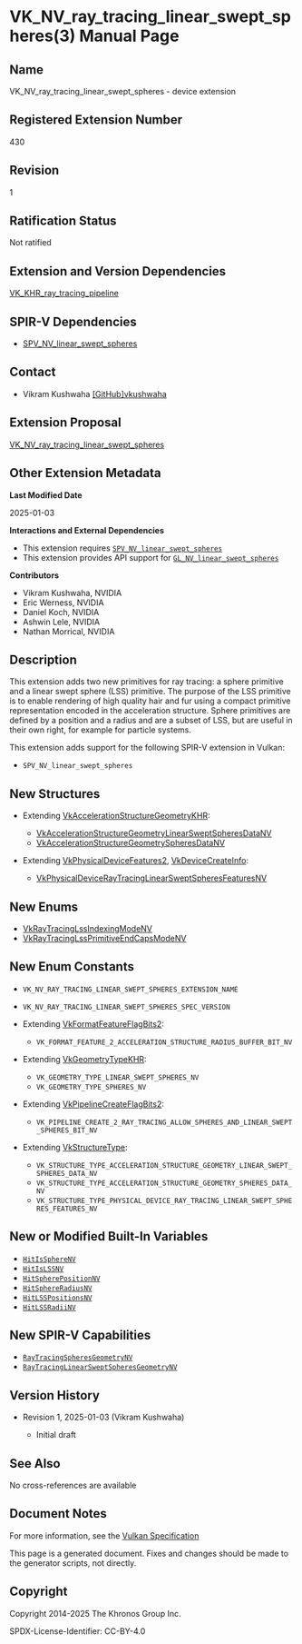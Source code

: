 # VK\_NV\_ray\_tracing\_linear\_swept\_spheres(3) Manual Page

## Name

VK\_NV\_ray\_tracing\_linear\_swept\_spheres - device extension



## [](#_registered_extension_number)Registered Extension Number

430

## [](#_revision)Revision

1

## [](#_ratification_status)Ratification Status

Not ratified

## [](#_extension_and_version_dependencies)Extension and Version Dependencies

[VK\_KHR\_ray\_tracing\_pipeline](https://registry.khronos.org/vulkan/specs/latest/man/html/VK_KHR_ray_tracing_pipeline.html)

## [](#_spir_v_dependencies)SPIR-V Dependencies

- [SPV\_NV\_linear\_swept\_spheres](https://github.khronos.org/SPIRV-Registry/extensions/NV/SPV_NV_linear_swept_spheres.html)

## [](#_contact)Contact

- Vikram Kushwaha [\[GitHub\]vkushwaha](https://github.com/KhronosGroup/Vulkan-Docs/issues/new?body=%5BVK_NV_ray_tracing_linear_swept_spheres%5D%20%40vkushwaha%0A%2AHere%20describe%20the%20issue%20or%20question%20you%20have%20about%20the%20VK_NV_ray_tracing_linear_swept_spheres%20extension%2A)

## [](#_extension_proposal)Extension Proposal

[VK\_NV\_ray\_tracing\_linear\_swept\_spheres](https://github.com/KhronosGroup/Vulkan-Docs/tree/main/proposals/VK_NV_ray_tracing_linear_swept_spheres.adoc)

## [](#_other_extension_metadata)Other Extension Metadata

**Last Modified Date**

2025-01-03

**Interactions and External Dependencies**

- This extension requires [`SPV_NV_linear_swept_spheres`](https://github.khronos.org/SPIRV-Registry/extensions/NV/SPV_NV_linear_swept_spheres.html)
- This extension provides API support for [`GL_NV_linear_swept_spheres`](https://github.com/KhronosGroup/GLSL/blob/main/extensions/nv/GLSL_NV_linear_swept_spheres.txt)

**Contributors**

- Vikram Kushwaha, NVIDIA
- Eric Werness, NVIDIA
- Daniel Koch, NVIDIA
- Ashwin Lele, NVIDIA
- Nathan Morrical, NVIDIA

## [](#_description)Description

This extension adds two new primitives for ray tracing: a sphere primitive and a linear swept sphere (LSS) primitive. The purpose of the LSS primitive is to enable rendering of high quality hair and fur using a compact primitive representation encoded in the acceleration structure. Sphere primitives are defined by a position and a radius and are a subset of LSS, but are useful in their own right, for example for particle systems.

This extension adds support for the following SPIR-V extension in Vulkan:

- `SPV_NV_linear_swept_spheres`

## [](#_new_structures)New Structures

- Extending [VkAccelerationStructureGeometryKHR](https://registry.khronos.org/vulkan/specs/latest/man/html/VkAccelerationStructureGeometryKHR.html):
  
  - [VkAccelerationStructureGeometryLinearSweptSpheresDataNV](https://registry.khronos.org/vulkan/specs/latest/man/html/VkAccelerationStructureGeometryLinearSweptSpheresDataNV.html)
  - [VkAccelerationStructureGeometrySpheresDataNV](https://registry.khronos.org/vulkan/specs/latest/man/html/VkAccelerationStructureGeometrySpheresDataNV.html)
- Extending [VkPhysicalDeviceFeatures2](https://registry.khronos.org/vulkan/specs/latest/man/html/VkPhysicalDeviceFeatures2.html), [VkDeviceCreateInfo](https://registry.khronos.org/vulkan/specs/latest/man/html/VkDeviceCreateInfo.html):
  
  - [VkPhysicalDeviceRayTracingLinearSweptSpheresFeaturesNV](https://registry.khronos.org/vulkan/specs/latest/man/html/VkPhysicalDeviceRayTracingLinearSweptSpheresFeaturesNV.html)

## [](#_new_enums)New Enums

- [VkRayTracingLssIndexingModeNV](https://registry.khronos.org/vulkan/specs/latest/man/html/VkRayTracingLssIndexingModeNV.html)
- [VkRayTracingLssPrimitiveEndCapsModeNV](https://registry.khronos.org/vulkan/specs/latest/man/html/VkRayTracingLssPrimitiveEndCapsModeNV.html)

## [](#_new_enum_constants)New Enum Constants

- `VK_NV_RAY_TRACING_LINEAR_SWEPT_SPHERES_EXTENSION_NAME`
- `VK_NV_RAY_TRACING_LINEAR_SWEPT_SPHERES_SPEC_VERSION`
- Extending [VkFormatFeatureFlagBits2](https://registry.khronos.org/vulkan/specs/latest/man/html/VkFormatFeatureFlagBits2.html):
  
  - `VK_FORMAT_FEATURE_2_ACCELERATION_STRUCTURE_RADIUS_BUFFER_BIT_NV`
- Extending [VkGeometryTypeKHR](https://registry.khronos.org/vulkan/specs/latest/man/html/VkGeometryTypeKHR.html):
  
  - `VK_GEOMETRY_TYPE_LINEAR_SWEPT_SPHERES_NV`
  - `VK_GEOMETRY_TYPE_SPHERES_NV`
- Extending [VkPipelineCreateFlagBits2](https://registry.khronos.org/vulkan/specs/latest/man/html/VkPipelineCreateFlagBits2.html):
  
  - `VK_PIPELINE_CREATE_2_RAY_TRACING_ALLOW_SPHERES_AND_LINEAR_SWEPT_SPHERES_BIT_NV`
- Extending [VkStructureType](https://registry.khronos.org/vulkan/specs/latest/man/html/VkStructureType.html):
  
  - `VK_STRUCTURE_TYPE_ACCELERATION_STRUCTURE_GEOMETRY_LINEAR_SWEPT_SPHERES_DATA_NV`
  - `VK_STRUCTURE_TYPE_ACCELERATION_STRUCTURE_GEOMETRY_SPHERES_DATA_NV`
  - `VK_STRUCTURE_TYPE_PHYSICAL_DEVICE_RAY_TRACING_LINEAR_SWEPT_SPHERES_FEATURES_NV`

## [](#_new_or_modified_built_in_variables)New or Modified Built-In Variables

- [`HitIsSphereNV`](https://registry.khronos.org/vulkan/specs/latest/html/vkspec.html#interfaces-builtin-variables-hitissphere)
- [`HitIsLSSNV`](https://registry.khronos.org/vulkan/specs/latest/html/vkspec.html#interfaces-builtin-variables-hitislss)
- [`HitSpherePositionNV`](https://registry.khronos.org/vulkan/specs/latest/html/vkspec.html#interfaces-builtin-variables-hitsphereposition)
- [`HitSphereRadiusNV`](https://registry.khronos.org/vulkan/specs/latest/html/vkspec.html#interfaces-builtin-variables-hitsphereradius)
- [`HitLSSPositionsNV`](https://registry.khronos.org/vulkan/specs/latest/html/vkspec.html#interfaces-builtin-variables-hitlsspositions)
- [`HitLSSRadiiNV`](https://registry.khronos.org/vulkan/specs/latest/html/vkspec.html#interfaces-builtin-variables-hitlssradii)

## [](#_new_spir_v_capabilities)New SPIR-V Capabilities

- [`RayTracingSpheresGeometryNV`](https://registry.khronos.org/vulkan/specs/latest/html/vkspec.html#spirvenv-capabilities-table-RayTracingSpheresGeometryNV)
- [`RayTracingLinearSweptSpheresGeometryNV`](https://registry.khronos.org/vulkan/specs/latest/html/vkspec.html#spirvenv-capabilities-table-RayTracingLinearSweptSpheresGeometryNV)

## [](#_version_history)Version History

- Revision 1, 2025-01-03 (Vikram Kushwaha)
  
  - Initial draft

## [](#_see_also)See Also

No cross-references are available

## [](#_document_notes)Document Notes

For more information, see the [Vulkan Specification](https://registry.khronos.org/vulkan/specs/latest/html/vkspec.html#VK_NV_ray_tracing_linear_swept_spheres)

This page is a generated document. Fixes and changes should be made to the generator scripts, not directly.

## [](#_copyright)Copyright

Copyright 2014-2025 The Khronos Group Inc.

SPDX-License-Identifier: CC-BY-4.0